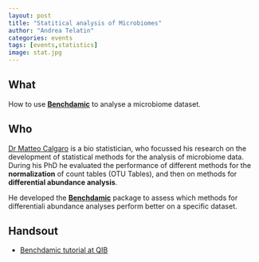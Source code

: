 ```yaml
---
layout: post
title: "Statitical analysis of Microbiomes"
author: "Andrea Telatin"
categories: events
tags: [events,statistics]
image: stat.jpg
---
```


## What

How to use [**Benchdamic**](https://www.bioconductor.org/packages/release/bioc/html/benchdamic.html)
to analyse a microbiome dataset.

## Who

[Dr Matteo Calgaro](https://scholar.google.com/citations?user=6yCSQe8AAAAJ&hl=en)
is a bio statistician, who focussed his research on the development of statistical methods for the analysis of microbiome data.
During his PhD he evaluated the performance of different methods for the **normalization** of count tables (OTU Tables),
and then on methods for **differential abundance analysis**.

He developed the [**Benchdamic**](https://www.bioconductor.org/packages/release/bioc/html/benchdamic.html)
package to assess which methods for differentiali abundance analyses perform better on a specific dataset.

## Handsout

* [Benchdamic tutorial at QIB](https://mcalgaro93.github.io/benchdamicWorkshop/articles/introduction_to_benchdamic.html)

